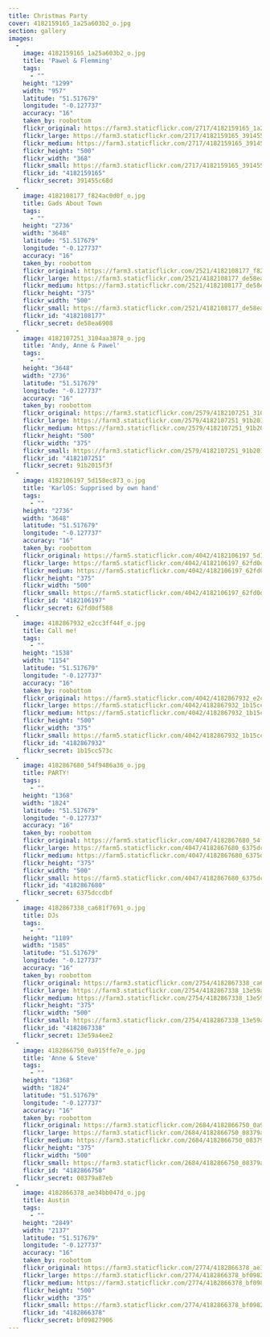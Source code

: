 ```yaml
---
title: Christmas Party
cover: 4182159165_1a25a603b2_o.jpg
section: gallery
images:
  - 
    image: 4182159165_1a25a603b2_o.jpg
    title: 'Pawel & Flemming'
    tags:
      - ""
    height: "1299"
    width: "957"
    latitude: "51.517679"
    longitude: "-0.127737"
    accuracy: "16"
    taken_by: roobottom
    flickr_original: https://farm3.staticflickr.com/2717/4182159165_1a25a603b2_o.jpg
    flickr_large: https://farm3.staticflickr.com/2717/4182159165_391455c68d_b.jpg
    flickr_medium: https://farm3.staticflickr.com/2717/4182159165_391455c68d.jpg
    flickr_height: "500"
    flickr_width: "368"
    flickr_small: https://farm3.staticflickr.com/2717/4182159165_391455c68d_m.jpg
    flickr_id: "4182159165"
    flickr_secret: 391455c68d
  - 
    image: 4182108177_f824ac0d0f_o.jpg
    title: Gads About Town
    tags:
      - ""
    height: "2736"
    width: "3648"
    latitude: "51.517679"
    longitude: "-0.127737"
    accuracy: "16"
    taken_by: roobottom
    flickr_original: https://farm3.staticflickr.com/2521/4182108177_f824ac0d0f_o.jpg
    flickr_large: https://farm3.staticflickr.com/2521/4182108177_de58ea6908_b.jpg
    flickr_medium: https://farm3.staticflickr.com/2521/4182108177_de58ea6908.jpg
    flickr_height: "375"
    flickr_width: "500"
    flickr_small: https://farm3.staticflickr.com/2521/4182108177_de58ea6908_m.jpg
    flickr_id: "4182108177"
    flickr_secret: de58ea6908
  - 
    image: 4182107251_3104aa3878_o.jpg
    title: 'Andy, Anne & Pawel'
    tags:
      - ""
    height: "3648"
    width: "2736"
    latitude: "51.517679"
    longitude: "-0.127737"
    accuracy: "16"
    taken_by: roobottom
    flickr_original: https://farm3.staticflickr.com/2579/4182107251_3104aa3878_o.jpg
    flickr_large: https://farm3.staticflickr.com/2579/4182107251_91b2015f3f_b.jpg
    flickr_medium: https://farm3.staticflickr.com/2579/4182107251_91b2015f3f.jpg
    flickr_height: "500"
    flickr_width: "375"
    flickr_small: https://farm3.staticflickr.com/2579/4182107251_91b2015f3f_m.jpg
    flickr_id: "4182107251"
    flickr_secret: 91b2015f3f
  - 
    image: 4182106197_5d158ec873_o.jpg
    title: 'KarlOS: Supprised by own hand'
    tags:
      - ""
    height: "2736"
    width: "3648"
    latitude: "51.517679"
    longitude: "-0.127737"
    accuracy: "16"
    taken_by: roobottom
    flickr_original: https://farm5.staticflickr.com/4042/4182106197_5d158ec873_o.jpg
    flickr_large: https://farm5.staticflickr.com/4042/4182106197_62fd0df588_b.jpg
    flickr_medium: https://farm5.staticflickr.com/4042/4182106197_62fd0df588.jpg
    flickr_height: "375"
    flickr_width: "500"
    flickr_small: https://farm5.staticflickr.com/4042/4182106197_62fd0df588_m.jpg
    flickr_id: "4182106197"
    flickr_secret: 62fd0df588
  - 
    image: 4182867932_e2cc3ff44f_o.jpg
    title: Call me!
    tags:
      - ""
    height: "1538"
    width: "1154"
    latitude: "51.517679"
    longitude: "-0.127737"
    accuracy: "16"
    taken_by: roobottom
    flickr_original: https://farm5.staticflickr.com/4042/4182867932_e2cc3ff44f_o.jpg
    flickr_large: https://farm5.staticflickr.com/4042/4182867932_1b15cc573c_b.jpg
    flickr_medium: https://farm5.staticflickr.com/4042/4182867932_1b15cc573c.jpg
    flickr_height: "500"
    flickr_width: "375"
    flickr_small: https://farm5.staticflickr.com/4042/4182867932_1b15cc573c_m.jpg
    flickr_id: "4182867932"
    flickr_secret: 1b15cc573c
  - 
    image: 4182867680_54f9486a36_o.jpg
    title: PARTY!
    tags:
      - ""
    height: "1368"
    width: "1824"
    latitude: "51.517679"
    longitude: "-0.127737"
    accuracy: "16"
    taken_by: roobottom
    flickr_original: https://farm5.staticflickr.com/4047/4182867680_54f9486a36_o.jpg
    flickr_large: https://farm5.staticflickr.com/4047/4182867680_6375dccdbf_b.jpg
    flickr_medium: https://farm5.staticflickr.com/4047/4182867680_6375dccdbf.jpg
    flickr_height: "375"
    flickr_width: "500"
    flickr_small: https://farm5.staticflickr.com/4047/4182867680_6375dccdbf_m.jpg
    flickr_id: "4182867680"
    flickr_secret: 6375dccdbf
  - 
    image: 4182867338_ca681f7691_o.jpg
    title: DJs
    tags:
      - ""
    height: "1189"
    width: "1585"
    latitude: "51.517679"
    longitude: "-0.127737"
    accuracy: "16"
    taken_by: roobottom
    flickr_original: https://farm3.staticflickr.com/2754/4182867338_ca681f7691_o.jpg
    flickr_large: https://farm3.staticflickr.com/2754/4182867338_13e59a4ee2_b.jpg
    flickr_medium: https://farm3.staticflickr.com/2754/4182867338_13e59a4ee2.jpg
    flickr_height: "375"
    flickr_width: "500"
    flickr_small: https://farm3.staticflickr.com/2754/4182867338_13e59a4ee2_m.jpg
    flickr_id: "4182867338"
    flickr_secret: 13e59a4ee2
  - 
    image: 4182866750_0a915ffe7e_o.jpg
    title: 'Anne & Steve'
    tags:
      - ""
    height: "1368"
    width: "1824"
    latitude: "51.517679"
    longitude: "-0.127737"
    accuracy: "16"
    taken_by: roobottom
    flickr_original: https://farm3.staticflickr.com/2684/4182866750_0a915ffe7e_o.jpg
    flickr_large: https://farm3.staticflickr.com/2684/4182866750_08379a87eb_b.jpg
    flickr_medium: https://farm3.staticflickr.com/2684/4182866750_08379a87eb.jpg
    flickr_height: "375"
    flickr_width: "500"
    flickr_small: https://farm3.staticflickr.com/2684/4182866750_08379a87eb_m.jpg
    flickr_id: "4182866750"
    flickr_secret: 08379a87eb
  - 
    image: 4182866378_ae34bb047d_o.jpg
    title: Austin
    tags:
      - ""
    height: "2849"
    width: "2137"
    latitude: "51.517679"
    longitude: "-0.127737"
    accuracy: "16"
    taken_by: roobottom
    flickr_original: https://farm3.staticflickr.com/2774/4182866378_ae34bb047d_o.jpg
    flickr_large: https://farm3.staticflickr.com/2774/4182866378_bf09827906_b.jpg
    flickr_medium: https://farm3.staticflickr.com/2774/4182866378_bf09827906.jpg
    flickr_height: "500"
    flickr_width: "375"
    flickr_small: https://farm3.staticflickr.com/2774/4182866378_bf09827906_m.jpg
    flickr_id: "4182866378"
    flickr_secret: bf09827906
---
```

